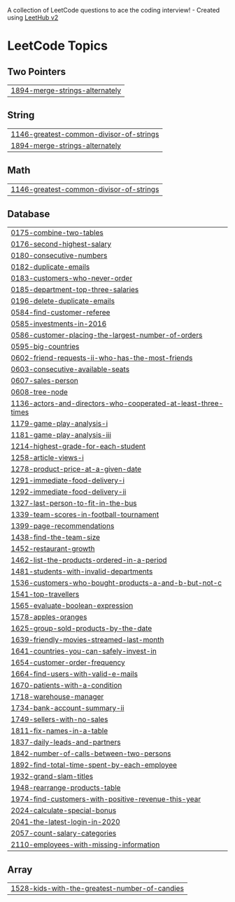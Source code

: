 A collection of LeetCode questions to ace the coding interview! - Created using [LeetHub v2](https://github.com/arunbhardwaj/LeetHub-2.0)
<!---LeetCode Topics Start-->
# LeetCode Topics
## Two Pointers
|  |
| ------- |
| [1894-merge-strings-alternately](https://github.com/Divyasakhare07/LeetCode-Practice/tree/master/1894-merge-strings-alternately) |
## String
|  |
| ------- |
| [1146-greatest-common-divisor-of-strings](https://github.com/Divyasakhare07/LeetCode-Practice/tree/master/1146-greatest-common-divisor-of-strings) |
| [1894-merge-strings-alternately](https://github.com/Divyasakhare07/LeetCode-Practice/tree/master/1894-merge-strings-alternately) |
## Math
|  |
| ------- |
| [1146-greatest-common-divisor-of-strings](https://github.com/Divyasakhare07/LeetCode-Practice/tree/master/1146-greatest-common-divisor-of-strings) |
## Database
|  |
| ------- |
| [0175-combine-two-tables](https://github.com/Divyasakhare07/LeetCode-Practice/tree/master/0175-combine-two-tables) |
| [0176-second-highest-salary](https://github.com/Divyasakhare07/LeetCode-Practice/tree/master/0176-second-highest-salary) |
| [0180-consecutive-numbers](https://github.com/Divyasakhare07/LeetCode-Practice/tree/master/0180-consecutive-numbers) |
| [0182-duplicate-emails](https://github.com/Divyasakhare07/LeetCode-Practice/tree/master/0182-duplicate-emails) |
| [0183-customers-who-never-order](https://github.com/Divyasakhare07/LeetCode-Practice/tree/master/0183-customers-who-never-order) |
| [0185-department-top-three-salaries](https://github.com/Divyasakhare07/LeetCode-Practice/tree/master/0185-department-top-three-salaries) |
| [0196-delete-duplicate-emails](https://github.com/Divyasakhare07/LeetCode-Practice/tree/master/0196-delete-duplicate-emails) |
| [0584-find-customer-referee](https://github.com/Divyasakhare07/LeetCode-Practice/tree/master/0584-find-customer-referee) |
| [0585-investments-in-2016](https://github.com/Divyasakhare07/LeetCode-Practice/tree/master/0585-investments-in-2016) |
| [0586-customer-placing-the-largest-number-of-orders](https://github.com/Divyasakhare07/LeetCode-Practice/tree/master/0586-customer-placing-the-largest-number-of-orders) |
| [0595-big-countries](https://github.com/Divyasakhare07/LeetCode-Practice/tree/master/0595-big-countries) |
| [0602-friend-requests-ii-who-has-the-most-friends](https://github.com/Divyasakhare07/LeetCode-Practice/tree/master/0602-friend-requests-ii-who-has-the-most-friends) |
| [0603-consecutive-available-seats](https://github.com/Divyasakhare07/LeetCode-Practice/tree/master/0603-consecutive-available-seats) |
| [0607-sales-person](https://github.com/Divyasakhare07/LeetCode-Practice/tree/master/0607-sales-person) |
| [0608-tree-node](https://github.com/Divyasakhare07/LeetCode-Practice/tree/master/0608-tree-node) |
| [1136-actors-and-directors-who-cooperated-at-least-three-times](https://github.com/Divyasakhare07/LeetCode-Practice/tree/master/1136-actors-and-directors-who-cooperated-at-least-three-times) |
| [1179-game-play-analysis-i](https://github.com/Divyasakhare07/LeetCode-Practice/tree/master/1179-game-play-analysis-i) |
| [1181-game-play-analysis-iii](https://github.com/Divyasakhare07/LeetCode-Practice/tree/master/1181-game-play-analysis-iii) |
| [1214-highest-grade-for-each-student](https://github.com/Divyasakhare07/LeetCode-Practice/tree/master/1214-highest-grade-for-each-student) |
| [1258-article-views-i](https://github.com/Divyasakhare07/LeetCode-Practice/tree/master/1258-article-views-i) |
| [1278-product-price-at-a-given-date](https://github.com/Divyasakhare07/LeetCode-Practice/tree/master/1278-product-price-at-a-given-date) |
| [1291-immediate-food-delivery-i](https://github.com/Divyasakhare07/LeetCode-Practice/tree/master/1291-immediate-food-delivery-i) |
| [1292-immediate-food-delivery-ii](https://github.com/Divyasakhare07/LeetCode-Practice/tree/master/1292-immediate-food-delivery-ii) |
| [1327-last-person-to-fit-in-the-bus](https://github.com/Divyasakhare07/LeetCode-Practice/tree/master/1327-last-person-to-fit-in-the-bus) |
| [1339-team-scores-in-football-tournament](https://github.com/Divyasakhare07/LeetCode-Practice/tree/master/1339-team-scores-in-football-tournament) |
| [1399-page-recommendations](https://github.com/Divyasakhare07/LeetCode-Practice/tree/master/1399-page-recommendations) |
| [1438-find-the-team-size](https://github.com/Divyasakhare07/LeetCode-Practice/tree/master/1438-find-the-team-size) |
| [1452-restaurant-growth](https://github.com/Divyasakhare07/LeetCode-Practice/tree/master/1452-restaurant-growth) |
| [1462-list-the-products-ordered-in-a-period](https://github.com/Divyasakhare07/LeetCode-Practice/tree/master/1462-list-the-products-ordered-in-a-period) |
| [1481-students-with-invalid-departments](https://github.com/Divyasakhare07/LeetCode-Practice/tree/master/1481-students-with-invalid-departments) |
| [1536-customers-who-bought-products-a-and-b-but-not-c](https://github.com/Divyasakhare07/LeetCode-Practice/tree/master/1536-customers-who-bought-products-a-and-b-but-not-c) |
| [1541-top-travellers](https://github.com/Divyasakhare07/LeetCode-Practice/tree/master/1541-top-travellers) |
| [1565-evaluate-boolean-expression](https://github.com/Divyasakhare07/LeetCode-Practice/tree/master/1565-evaluate-boolean-expression) |
| [1578-apples-oranges](https://github.com/Divyasakhare07/LeetCode-Practice/tree/master/1578-apples-oranges) |
| [1625-group-sold-products-by-the-date](https://github.com/Divyasakhare07/LeetCode-Practice/tree/master/1625-group-sold-products-by-the-date) |
| [1639-friendly-movies-streamed-last-month](https://github.com/Divyasakhare07/LeetCode-Practice/tree/master/1639-friendly-movies-streamed-last-month) |
| [1641-countries-you-can-safely-invest-in](https://github.com/Divyasakhare07/LeetCode-Practice/tree/master/1641-countries-you-can-safely-invest-in) |
| [1654-customer-order-frequency](https://github.com/Divyasakhare07/LeetCode-Practice/tree/master/1654-customer-order-frequency) |
| [1664-find-users-with-valid-e-mails](https://github.com/Divyasakhare07/LeetCode-Practice/tree/master/1664-find-users-with-valid-e-mails) |
| [1670-patients-with-a-condition](https://github.com/Divyasakhare07/LeetCode-Practice/tree/master/1670-patients-with-a-condition) |
| [1718-warehouse-manager](https://github.com/Divyasakhare07/LeetCode-Practice/tree/master/1718-warehouse-manager) |
| [1734-bank-account-summary-ii](https://github.com/Divyasakhare07/LeetCode-Practice/tree/master/1734-bank-account-summary-ii) |
| [1749-sellers-with-no-sales](https://github.com/Divyasakhare07/LeetCode-Practice/tree/master/1749-sellers-with-no-sales) |
| [1811-fix-names-in-a-table](https://github.com/Divyasakhare07/LeetCode-Practice/tree/master/1811-fix-names-in-a-table) |
| [1837-daily-leads-and-partners](https://github.com/Divyasakhare07/LeetCode-Practice/tree/master/1837-daily-leads-and-partners) |
| [1842-number-of-calls-between-two-persons](https://github.com/Divyasakhare07/LeetCode-Practice/tree/master/1842-number-of-calls-between-two-persons) |
| [1892-find-total-time-spent-by-each-employee](https://github.com/Divyasakhare07/LeetCode-Practice/tree/master/1892-find-total-time-spent-by-each-employee) |
| [1932-grand-slam-titles](https://github.com/Divyasakhare07/LeetCode-Practice/tree/master/1932-grand-slam-titles) |
| [1948-rearrange-products-table](https://github.com/Divyasakhare07/LeetCode-Practice/tree/master/1948-rearrange-products-table) |
| [1974-find-customers-with-positive-revenue-this-year](https://github.com/Divyasakhare07/LeetCode-Practice/tree/master/1974-find-customers-with-positive-revenue-this-year) |
| [2024-calculate-special-bonus](https://github.com/Divyasakhare07/LeetCode-Practice/tree/master/2024-calculate-special-bonus) |
| [2041-the-latest-login-in-2020](https://github.com/Divyasakhare07/LeetCode-Practice/tree/master/2041-the-latest-login-in-2020) |
| [2057-count-salary-categories](https://github.com/Divyasakhare07/LeetCode-Practice/tree/master/2057-count-salary-categories) |
| [2110-employees-with-missing-information](https://github.com/Divyasakhare07/LeetCode-Practice/tree/master/2110-employees-with-missing-information) |
## Array
|  |
| ------- |
| [1528-kids-with-the-greatest-number-of-candies](https://github.com/Divyasakhare07/LeetCode-Practice/tree/master/1528-kids-with-the-greatest-number-of-candies) |
<!---LeetCode Topics End-->